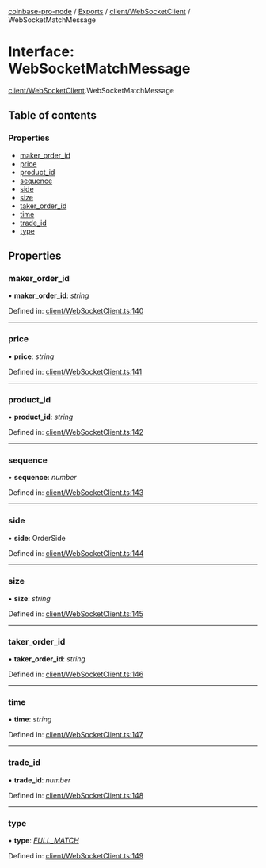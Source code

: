 [coinbase-pro-node](../README.md) / [Exports](../modules.md) / [client/WebSocketClient](../modules/client_websocketclient.md) / WebSocketMatchMessage

# Interface: WebSocketMatchMessage

[client/WebSocketClient](../modules/client_websocketclient.md).WebSocketMatchMessage

## Table of contents

### Properties

- [maker\_order\_id](client_websocketclient.websocketmatchmessage.md#maker_order_id)
- [price](client_websocketclient.websocketmatchmessage.md#price)
- [product\_id](client_websocketclient.websocketmatchmessage.md#product_id)
- [sequence](client_websocketclient.websocketmatchmessage.md#sequence)
- [side](client_websocketclient.websocketmatchmessage.md#side)
- [size](client_websocketclient.websocketmatchmessage.md#size)
- [taker\_order\_id](client_websocketclient.websocketmatchmessage.md#taker_order_id)
- [time](client_websocketclient.websocketmatchmessage.md#time)
- [trade\_id](client_websocketclient.websocketmatchmessage.md#trade_id)
- [type](client_websocketclient.websocketmatchmessage.md#type)

## Properties

### maker\_order\_id

• **maker\_order\_id**: *string*

Defined in: [client/WebSocketClient.ts:140](https://github.com/bennycode/coinbase-pro-node/blob/c3d8f7c/src/client/WebSocketClient.ts#L140)

___

### price

• **price**: *string*

Defined in: [client/WebSocketClient.ts:141](https://github.com/bennycode/coinbase-pro-node/blob/c3d8f7c/src/client/WebSocketClient.ts#L141)

___

### product\_id

• **product\_id**: *string*

Defined in: [client/WebSocketClient.ts:142](https://github.com/bennycode/coinbase-pro-node/blob/c3d8f7c/src/client/WebSocketClient.ts#L142)

___

### sequence

• **sequence**: *number*

Defined in: [client/WebSocketClient.ts:143](https://github.com/bennycode/coinbase-pro-node/blob/c3d8f7c/src/client/WebSocketClient.ts#L143)

___

### side

• **side**: OrderSide

Defined in: [client/WebSocketClient.ts:144](https://github.com/bennycode/coinbase-pro-node/blob/c3d8f7c/src/client/WebSocketClient.ts#L144)

___

### size

• **size**: *string*

Defined in: [client/WebSocketClient.ts:145](https://github.com/bennycode/coinbase-pro-node/blob/c3d8f7c/src/client/WebSocketClient.ts#L145)

___

### taker\_order\_id

• **taker\_order\_id**: *string*

Defined in: [client/WebSocketClient.ts:146](https://github.com/bennycode/coinbase-pro-node/blob/c3d8f7c/src/client/WebSocketClient.ts#L146)

___

### time

• **time**: *string*

Defined in: [client/WebSocketClient.ts:147](https://github.com/bennycode/coinbase-pro-node/blob/c3d8f7c/src/client/WebSocketClient.ts#L147)

___

### trade\_id

• **trade\_id**: *number*

Defined in: [client/WebSocketClient.ts:148](https://github.com/bennycode/coinbase-pro-node/blob/c3d8f7c/src/client/WebSocketClient.ts#L148)

___

### type

• **type**: [*FULL\_MATCH*](../enums/client_websocketclient.websocketresponsetype.md#full_match)

Defined in: [client/WebSocketClient.ts:149](https://github.com/bennycode/coinbase-pro-node/blob/c3d8f7c/src/client/WebSocketClient.ts#L149)
